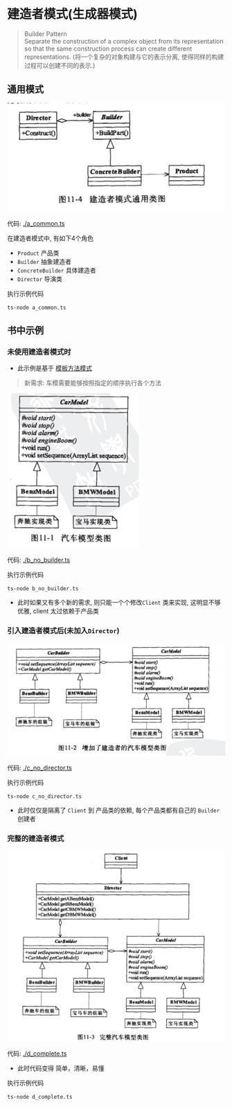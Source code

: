 
# 建造者模式(生成器模式)
> Builder Pattern  
> Separate the construction of a complex object from its representation so that the same construction process can create different representations. (将一个复杂的对象构建与它的表示分离, 使得同样的构建过程可以创建不同的表示.)


## 通用模式 

![通用类图1](../../assets/builder_a_common_1.png)

代码: [./a_common.ts](./a_common.ts)

在建造者模式中, 有如下4个角色
- `Product` 产品类
- `Builder` 抽象建造者
- `ConcreteBuilder` 具体建造者
- `Director` 导演类

执行示例代码
```
ts-node a_common.ts
```


## 书中示例

### 未使用建造者模式时
- 此示例是基于 [模板方法模式](../4_template_method)

> 新需求: 车模需要能够按照指定的顺序执行各个方法

![类图2](../../assets/builder_b_1.png)

代码:  [./b_no_builder.ts](./b_no_builder.ts)

执行示例代码
```
ts-node b_no_builder.ts
```

- 此时如果又有多个新的需求, 则只能一个个修改`Client` 类来实现, 这明显不够优雅, client 太过依赖于产品类

### 引入建造者模式后(未加入`Director`) 

![类图3](../../assets/builder_c_1.png)

代码:  [./c_no_director.ts](./c_no_director.ts)

执行示例代码
```
ts-node c_no_director.ts
```

- 此时仅仅是隔离了 `Client` 到 产品类的依赖, 每个产品类都有自己的 `Builder`创建者


### 完整的建造者模式

![类图4](../../assets/builder_d.png)

代码:  [./d_complete.ts](./d_complete.ts)

- 此时代码变得 简单，清晰，易懂

执行示例代码
```
ts-node d_complete.ts
```